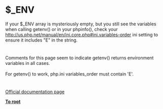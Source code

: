 # $_ENV




<div class="phpcode"><span class="html">
If your $_ENV array is mysteriously empty, but you still see the variables when calling getenv() or in your phpinfo(), check your <a href="http://us.php.net/manual/en/ini.core.php#ini.variables-order" rel="nofollow" target="_blank">http://us.php.net/manual/en/ini.core.php#ini.variables-order</a> ini setting to ensure it includes &quot;E&quot; in the string.</span>
</div>
  

#


<div class="phpcode"><span class="html">
Comments for this page seem to indicate getenv() returns environment variables in all cases.<br><br>For getenv() to work, php.ini variables_order must contain &apos;E&apos;.</span>
</div>
  

#

[Official documentation page](https://www.php.net/manual/en/reserved.variables.environment.php)

**[To root](/README.md)**